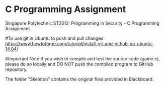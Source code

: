 # C Programming Assignment
Singapore Polytechnic ST2512: Programming in Security - C Programming Assignment


#To use git in Ubuntu to push and pull changes
https://www.howtoforge.com/tutorial/install-git-and-github-on-ubuntu-14.04/


#Important Note
If you wish to compile and test the source code (game.c), please do so locally and DO NOT push the compiled program to GitHub repository.


The folder "Skeleton" contains the original files provided in Blackboard.
